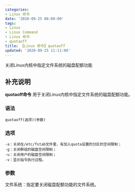 ```yaml
---
categories:
- Linux 命令
date: '2020-09-25 08:00:00'
tags:
- Linux
- Linux Command
- Linux 命令
- quotaoff
title: 【Linux 命令】quotaoff
updated: '2020-09-25 11:11:00'
---
```


关闭Linux内核中指定文件系统的磁盘配额功能

## 补充说明

**quotaoff命令** 用于关闭Linux内核中指定文件系统的磁盘配额功能。

###  语法

```shell
quotaoff(选项)(参数)
```

###  选项

```shell
-a：关闭在/etc/fstab文件里，有加入quota设置的分区的空间限制；
-g：关闭群组的磁盘空间限制；
-u：关闭用户的磁盘空间限制；
-v：显示指令执行过程。
```

###  参数

文件系统：指定要关闭磁盘配额功能的文件系统。


<!-- Linux命令行搜索引擎：https://jaywcjlove.github.io/linux-command/ -->
